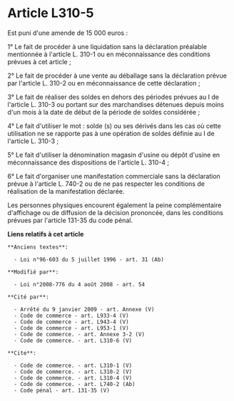# Article L310-5

Est puni d'une amende de 15 000 euros : 

1° Le fait de procéder à une liquidation sans la déclaration préalable mentionnée à l'article L. 310-1 ou en méconnaissance
des conditions prévues à cet article ; 

2° Le fait de procéder à une vente au déballage sans la déclaration prévue par l'article L. 310-2 ou en méconnaissance de
cette déclaration ; 

3° Le fait de réaliser des soldes en dehors des périodes prévues au I de l'article L. 310-3 ou portant sur des marchandises
détenues depuis moins d'un mois à la date de début de la période de soldes considérée ; 

4° Le fait d'utiliser le mot : solde (s) ou ses dérivés dans les cas où cette utilisation ne se rapporte pas à une opération
de soldes définie au I de l'article L. 310-3 ; 

5° Le fait d'utiliser la dénomination magasin d'usine ou dépôt d'usine en méconnaissance des dispositions de l'article L.
310-4 ; 

6° Le fait d'organiser une manifestation commerciale sans la déclaration prévue à l'article L. 740-2 ou de ne pas respecter
les conditions de réalisation de la manifestation déclarée. 

Les personnes physiques encourent également la peine complémentaire d'affichage ou de diffusion de la décision prononcée,
dans les conditions prévues par l'article 131-35 du code pénal.

**Liens relatifs à cet article**

	**Anciens textes**:

	  - Loi n°96-603 du 5 juillet 1996 - art. 31 (Ab)

	**Modifié par**:

	  - Loi n°2008-776 du 4 août 2008 - art. 54

	**Cité par**:

	  - Arrêté du 9 janvier 2009 - art. Annexe (V)
	  - Code de commerce - art. L933-4 (V)
	  - Code de commerce - art. L943-4 (V)
	  - Code de commerce - art. L953-1 (V)
	  - Code de commerce. - art. Annexe 3-2 (V)
	  - Code de commerce. - art. L310-6 (V)

	**Cite**:

	  - Code de commerce. - art. L310-1 (V)
	  - Code de commerce. - art. L310-2 (V)
	  - Code de commerce. - art. L310-4 (V)
	  - Code de commerce. - art. L740-2 (Ab)
	  - Code pénal - art. 131-35 (V)
